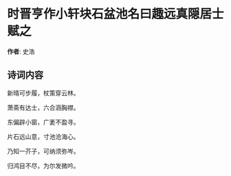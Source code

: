 # 时晋亨作小轩块石盆池名曰趣远真隠居士赋之

**作者**: 史浩

## 诗词内容

新晴可步履，杖策穿云林。

萧斋有达士，六合涵胸襟。

东偏辟小窗，广袤不盈寻。

片石远山意，寸池沧海心。

乃知一芥子，可纳须弥岑。

归鸿目不尽，为尔发微吟。

